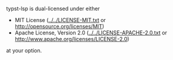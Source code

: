 typst-lsp is dual-licensed under either

* MIT License ([../../LICENSE-MIT.txt](../../LICENSE-MIT.txt) or http://opensource.org/licenses/MIT)
* Apache License, Version 2.0 ([../../LICENSE-APACHE-2.0.txt](../../LICENSE-APACHE-2.0.txt) or http://www.apache.org/licenses/LICENSE-2.0)

at your option.

